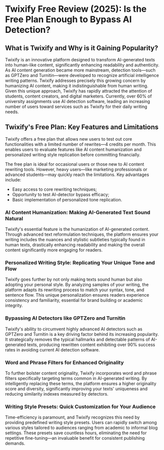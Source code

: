 <h1>Twixify Free Review (2025): Is the Free Plan Enough to Bypass AI Detection?</h1>

<h2>What is Twixify and Why is it Gaining Popularity?</h2>
<p>Twixify is an innovative platform designed to transform AI-generated texts into human-like content, significantly enhancing readability and authenticity. As AI content generation became more mainstream, detection tools—such as GPTZero and Turnitin—were developed to recognize artificial intelligence writing patterns. Twixify addresses precisely this growing concern by humanizing AI content, making it indistinguishable from human writing. Given this unique approach, Twixify has rapidly attracted the attention of students, content creators, and digital marketers. Currently, over 60% of university assignments use AI detection software, leading an increasing number of users toward services such as Twixify for their daily writing needs.</p>

<h2>Twixify's Free Plan: Key Features and Limitations</h2>
<p>Twixify offers a free plan that allows new users to test out core functionalities with a limited number of rewrites—4 credits per month. This enables users to evaluate features like AI content humanization and personalized writing style replication before committing financially.</p>
<p>The free plan is ideal for occasional users or those new to AI content rewriting tools. However, heavy users—like marketing professionals or advanced students—may quickly reach the limitations. Key advantages include:</p>
<ul>
  <li>Easy access to core rewriting techniques;</li>
  <li>Opportunity to test AI-detector bypass efficacy;</li>
  <li>Basic implementation of personalized tone replication.</li>
</ul>

<h3>AI Content Humanization: Making AI-Generated Text Sound Natural</h3>
<p>Twixify's essential feature is the humanization of AI-generated content. Through advanced text reformulation techniques, the platform ensures your writing includes the nuances and stylistic subtleties typically found in human texts, drastically enhancing readability and making the overall content significantly more engaging for readers.</p>

<h3>Personalized Writing Style: Replicating Your Unique Tone and Flow</h3>
<p>Twixify goes further by not only making texts sound human but also adopting your personal style. By analyzing samples of your writing, the platform adapts its rewriting process to match your syntax, tone, and sentence flow. This unique personalization ensures readers experience consistency and familiarity, essential for brand building or academic integrity.</p>

<h3>Bypassing AI Detectors like GPTZero and Turnitin</h3>
<p>Twixify's ability to circumvent highly advanced AI detectors such as GPTZero and Turnitin is a key driving factor behind its increasing popularity. It strategically removes the typical hallmarks and detectable patterns of AI-generated texts, producing rewritten content exhibiting over 90% success rates in avoiding current AI detection software.</p>

<h3>Word and Phrase Filters for Enhanced Originality</h3>
<p>To further bolster content originality, Twixify incorporates word and phrase filters specifically targeting terms common in AI-generated writing. By intelligently replacing these terms, the platform ensures a higher originality score and diversity, significantly improving your texts' uniqueness and reducing similarity indexes measured by detectors.</p>

<h3>Writing Style Presets: Quick Customization for Your Audience</h3>
<p>Time-efficiency is paramount, and Twixify recognizes this need by providing predefined writing style presets. Users can rapidly switch among various styles tailored to audiences ranging from academic to informal blog settings. These presets save countless hours, eliminating the need for repetitive fine-tuning—an invaluable benefit for consistent publishing demands.</p>
